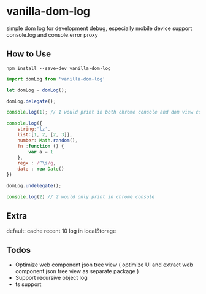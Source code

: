# vanilla-dom-log
simple  dom log for development debug, especially mobile device
support console.log and console.error proxy

## How to Use

```
npm install --save-dev vanilla-dom-log
```

```js
import domLog from 'vanilla-dom-log'

let domLog = domLog();

domLog.delegate();

console.log(1); // 1 would print in both chrome console and dom view console

console.log({
    string:'lz',
    list:[1, 2, [2, 3]],
    number: Math.random(),
    fn :function () {
        var a = 1
    },
    regx : /^\s/g,
    date : new Date()
})

domLog.undelegate();

console.log(2) // 2 would only print in chrome console
```

## Extra

default: cache recent 10 log in localStorage

## Todos

* Optimize web component json tree view ( optimize UI and extract web component json tree view as separate package )
* Support recursive object log 
* ts support
